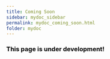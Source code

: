 ```yaml
---
title: Coming Soon
sidebar: mydoc_sidebar
permalink: mydoc_coming_soon.html
folder: mydoc
---
```



<h3 style="color:black">This page is under development!<h3>
